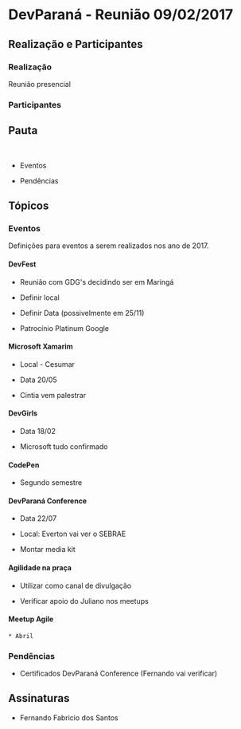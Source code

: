 # DevParaná - Reunião 09/02/2017

## Realização e Participantes
### Realização
Reunião presencial

### Participantes


## Pauta
​
* Eventos

* Pendências

## Tópicos
### Eventos

Definições para eventos a serem realizados nos ano de 2017.

#### DevFest

* Reunião com GDG's decidindo ser em Maringá

* Definir local

* Definir Data (possivelmente em 25/11)

* Patrocínio Platinum Google

#### Microsoft Xamarim

* Local - Cesumar

* Data 20/05

* Cintia vem palestrar


#### DevGirls

* Data 18/02

* Microsoft tudo confirmado


#### CodePen

* Segundo semestre

#### DevParaná Conference

* Data 22/07

* Local: Everton vai ver o SEBRAE

* Montar media kit


#### Agilidade na praça

* Utilizar como canal de divulgação

* Verificar apoio do Juliano nos meetups


#### Meetup Agile

	* Abril


### Pendências

* Certificados DevParaná Conference (Fernando vai verificar)

## Assinaturas
- Fernando Fabricio dos Santos
